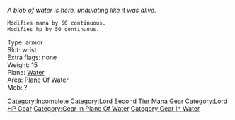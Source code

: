 *A blob of water is here, undulating like it was alive.*  

`Modifies mana by 50 continuous.`  
`Modifies hp by 50 continuous.`

Type: armor  
Slot: wrist  
Extra flags: none  
Weight: 15  
Plane: [Water](:Category:Water.md "wikilink")  
Area: [Plane Of Water](:Category:Plane_Of_Water.md "wikilink")  
Mob: ?

[Category:Incomplete](Category:Incomplete "wikilink") [Category:Lord
Second Tier Mana Gear](Category:Lord_Second_Tier_Mana_Gear "wikilink")
[Category:Lord HP Gear](Category:Lord_HP_Gear "wikilink") [Category:Gear
In Plane Of Water](Category:Gear_In_Plane_Of_Water "wikilink")
[Category:Gear In Water](Category:Gear_In_Water "wikilink")
